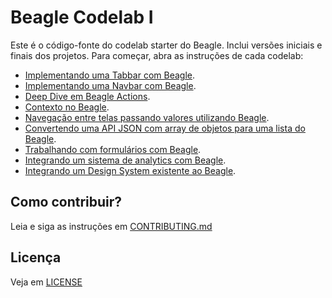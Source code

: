 # Beagle Codelab I

Este é o código-fonte do codelab starter do Beagle. Inclui versões iniciais e finais dos projetos. Para começar, abra as instruções de cada codelab:

- [Implementando uma Tabbar com Beagle](https://zup.codelabs.com.br).
- [Implementando uma Navbar com Beagle](https://zup.codelabs.com.br).
- [Deep Dive em Beagle Actions](https://zup.codelabs.com.br).
- [Contexto no Beagle](https://zup.codelabs.com.br).
- [Navegação entre telas passando valores utilizando Beagle](https://zup.codelabs.com.br).
- [Convertendo uma API JSON com array de objetos para uma lista do Beagle](https://zup.codelabs.com.br).
- [Trabalhando com formulários com Beagle](https://zup.codelabs.com.br).
- [Integrando um sistema de analytics com Beagle](https://zup.codelabs.com.br).
- [Integrando um Design System existente ao Beagle](https://zup.codelabs.com.br).

## Como contribuir?
Leia e siga as instruções em [CONTRIBUTING.md](CONTRIBUTING.md)


## Licença
Veja em [LICENSE](LICENSE)
